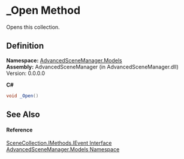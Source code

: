 # _Open Method


Opens this collection.



## Definition
**Namespace:** <a href="N_AdvancedSceneManager_Models.md">AdvancedSceneManager.Models</a>  
**Assembly:** AdvancedSceneManager (in AdvancedSceneManager.dll) Version: 0.0.0.0

**C#**
``` C#
void _Open()
```



## See Also


#### Reference
<a href="T_AdvancedSceneManager_Models_SceneCollection_IMethods_IEvent.md">SceneCollection.IMethods.IEvent Interface</a>  
<a href="N_AdvancedSceneManager_Models.md">AdvancedSceneManager.Models Namespace</a>  
